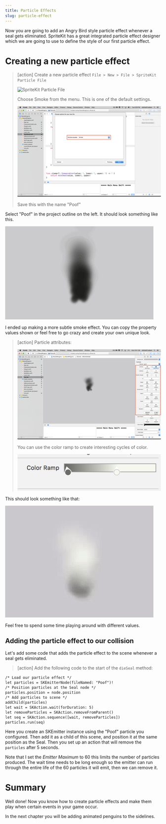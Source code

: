 ```yaml
---
title: Particle Effects
slug: particle-effect
---
```


Now you are going to add an Angry Bird style particle effect whenever a seal gets 
eliminated. SpriteKit has a great integrated particle effect designer which we are 
going to use to define the style of our first particle effect.

# Creating a new particle effect

> [action]
> Create a new particle effect `File > New > File > SpriteKit Particle File`
>
> ![SpriteKit Particle File](../Tutorial-Images/p12-01-particle-emitter.png)
>
> Choose Smoke from the menu. This is one of the default settings. 
> 
> ![SpriteKit Particle File](../Tutorial-Images/p12-02-smoke.png)
>
> Save this with the name "Poof"
>

Select "Poof" in the project outline on the left. It should look something like this.

![SpriteKit Particle Black Smoke](../Tutorial-Images/animated_black_smoke.gif)

I ended up making a more subtle smoke effect. You can copy the property values shown 
or feel free to go crazy and create your own unique look.

> [action]
> Particle attributes:
>
> ![Particle Attributes 1](../Tutorial-Images/p12-03particle-settings.png)
>
> You can use the color ramp to create interesting cycles of color.
>
> ![Particle Attributes 2](../Tutorial-Images/xcode_spritekit_particle_2.png)
>

This should look something like that:

![SpriteKit Particle Grey Smoke](../Tutorial-Images/animated_grey_smoke.gif)

Feel free to spend some time playing around with different values.

## Adding the particle effect to our collision

Let's add some code that adds the particle effect to the scene whenever a seal gets 
eliminated.

> [action]
> Add the following code to the start of the `dieSeal` method:
>
```
/* Load our particle effect */
let particles = SKEmitterNode(fileNamed: "Poof")!
/* Position particles at the Seal node */
particles.position = node.position
/* Add particles to scene */
addChild(particles)
let wait = SKAction.wait(forDuration: 5)
let removeParticles = SKAction.removeFromParent()
let seq = SKAction.sequence([wait, removeParticles])
particles.run(seq)
```
>

Here you create an SKEmitter instance using the "Poof" particle you configured. Then 
add it as a child of this scene, and position it at the same position as the Seal. 
Then you set up an action that will remove the `particles` after 5 seconds. 

Note that I set the *Emitter Maximum* to 60 this limits the number of particles produced. 
The wait time needs to be long enough so the emitter can run through the entire life of 
the 60 particles it will emit, then we can remove it. 

# Summary

Well done! Now you know how to create particle effects and make them play when certain 
events in your game occur.

In the next chapter you will be adding animated penguins to the sidelines.
